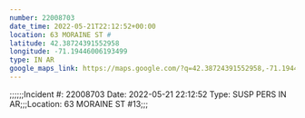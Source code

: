 ```yaml
---
number: 22008703
date_time: 2022-05-21T22:12:52+00:00
location: 63 MORAINE ST #
latitude: 42.38724391552958
longitude: -71.19446006193499
type: IN AR
google_maps_link: https://maps.google.com/?q=42.38724391552958,-71.19446006193499
---
```


;;;;;;Incident #: 22008703   Date: 2022-05-21 22:12:52    Type: SUSP PERS IN AR;;;Location: 63 MORAINE ST #13;;;
